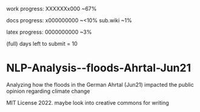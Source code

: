 work progress:
XXXXXXx000 ~67%

docs progress:
x000000000 ~<10%
sub.wiki ~1%

latex progress:
0000000000 ~3%

(full) days left to submit = 10
# NLP-Analysis--floods-Ahrtal-Jun21
Analyzing how the floods in the German Ahrtal (Jun21) impacted the public opinion regarding climate change

MIT License 2022.
maybe look into creative commons for writing


